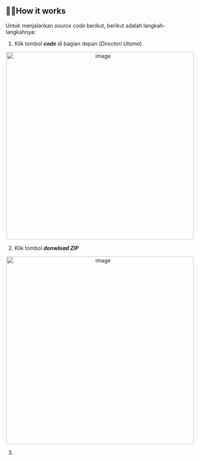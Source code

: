 ## 👨‍💻How it works
Untuk menjalankan _source code_ berikut, berikut adalah langkah-langkahnya:

1. Klik tombol ***code*** di bagian depan (_Directori Utama_).

<p align="center">
  <img src="https://github.com/ahnafUB/Komputasi-Tomografi/assets/142992708/3c1fe3c7-09ae-4aed-9d2b-05a1aa961ef7" alt="image" width="500"/>
</p>

2. Klik tombol ***donwload ZIP***

<p align="center">
  <img src="https://github.com/ahnafUB/Komputasi-Tomografi/assets/142992708/e9e52d27-0c9c-4108-8854-f1b84c635a6e" alt="image" width="500"/>
</p>

3. 

   
